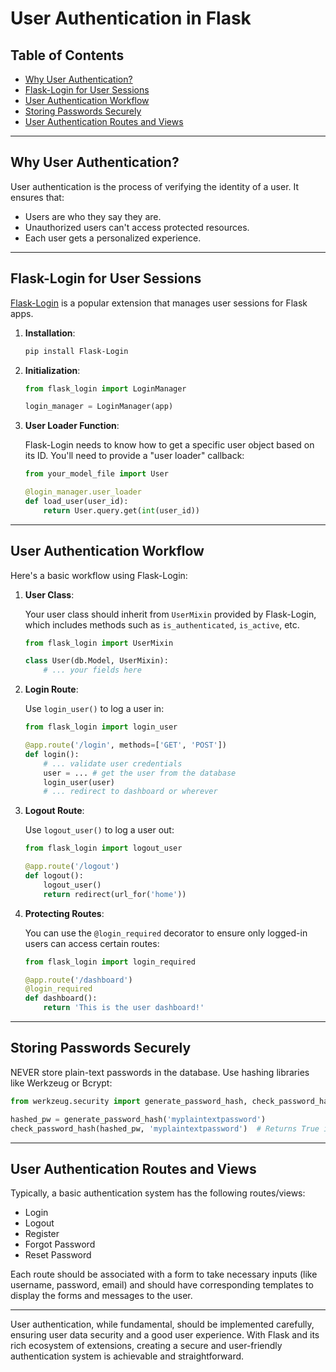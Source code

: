 # User Authentication in Flask

## Table of Contents

- [Why User Authentication?](#why-user-authentication)
- [Flask-Login for User Sessions](#flask-login-for-user-sessions)
- [User Authentication Workflow](#user-authentication-workflow)
- [Storing Passwords Securely](#storing-passwords-securely)
- [User Authentication Routes and Views](#user-authentication-routes-and-views)

---

## Why User Authentication?

User authentication is the process of verifying the identity of a user. It ensures that:

- Users are who they say they are.
- Unauthorized users can't access protected resources.
- Each user gets a personalized experience.

---

## Flask-Login for User Sessions

[Flask-Login](https://flask-login.readthedocs.io/) is a popular extension that manages user sessions for Flask apps.

1. **Installation**:

   ```bash
   pip install Flask-Login
   ```

2. **Initialization**:

   ```python
   from flask_login import LoginManager

   login_manager = LoginManager(app)
   ```

3. **User Loader Function**:

   Flask-Login needs to know how to get a specific user object based on its ID. You'll need to provide a "user loader" callback:

   ```python
   from your_model_file import User

   @login_manager.user_loader
   def load_user(user_id):
       return User.query.get(int(user_id))
   ```

---

## User Authentication Workflow

Here's a basic workflow using Flask-Login:

1. **User Class**:

   Your user class should inherit from `UserMixin` provided by Flask-Login, which includes methods such as `is_authenticated`, `is_active`, etc.

   ```python
   from flask_login import UserMixin

   class User(db.Model, UserMixin):
       # ... your fields here
   ```

2. **Login Route**:

   Use `login_user()` to log a user in:

   ```python
   from flask_login import login_user

   @app.route('/login', methods=['GET', 'POST'])
   def login():
       # ... validate user credentials
       user = ... # get the user from the database
       login_user(user)
       # ... redirect to dashboard or wherever
   ```

3. **Logout Route**:

   Use `logout_user()` to log a user out:

   ```python
   from flask_login import logout_user

   @app.route('/logout')
   def logout():
       logout_user()
       return redirect(url_for('home'))
   ```

4. **Protecting Routes**:

   You can use the `@login_required` decorator to ensure only logged-in users can access certain routes:

   ```python
   from flask_login import login_required

   @app.route('/dashboard')
   @login_required
   def dashboard():
       return 'This is the user dashboard!'
   ```

---

## Storing Passwords Securely

NEVER store plain-text passwords in the database. Use hashing libraries like Werkzeug or Bcrypt:

```python
from werkzeug.security import generate_password_hash, check_password_hash

hashed_pw = generate_password_hash('myplaintextpassword')
check_password_hash(hashed_pw, 'myplaintextpassword')  # Returns True if matches
```

---

## User Authentication Routes and Views

Typically, a basic authentication system has the following routes/views:

- Login
- Logout
- Register
- Forgot Password
- Reset Password

Each route should be associated with a form to take necessary inputs (like username, password, email) and should have corresponding templates to display the forms and messages to the user.

---

User authentication, while fundamental, should be implemented carefully, ensuring user data security and a good user experience. With Flask and its rich ecosystem of extensions, creating a secure and user-friendly authentication system is achievable and straightforward.
